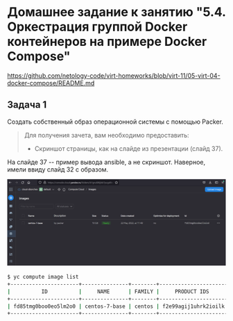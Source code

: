 # Домашнее задание к занятию "5.4. Оркестрация группой Docker контейнеров на примере Docker Compose"

https://github.com/netology-code/virt-homeworks/blob/virt-11/05-virt-04-docker-compose/README.md

## Задача 1

Создать собственный образ операционной системы с помощью Packer.

>Для получения зачета, вам необходимо предоставить:
>- Скриншот страницы, как на слайде из презентации (слайд 37).

На слайде 37 -- пример вывода ansible, а не скриншот. Наверное, имели ввиду слайд 32 с образом.

![screenshots/01-images.png](screenshots/01-images.png)

```bash
$ yc compute image list
+----------------------+---------------+--------+----------------------+--------+
|          ID          |     NAME      | FAMILY |     PRODUCT IDS      | STATUS |
+----------------------+---------------+--------+----------------------+--------+
| fd85tmg0boo0eo5lm2o0 | centos-7-base | centos | f2e99agij1uhrk2ioilk | READY  |
+----------------------+---------------+--------+----------------------+--------+
```

